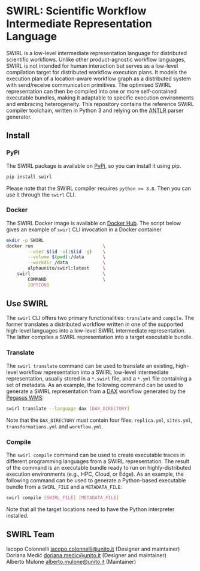 # SWIRL: Scientific Workflow Intermediate Representation Language

SWIRL is a low-level intermediate representation language for distributed scientific workflows. Unlike other product-agnostic workflow languages, SWIRL is not intended for human interaction but serves as a low-level compilation target for distributed workflow execution plans. It models the execution plan of a location-aware workflow graph as a distributed system with send/receive communication primitives. The optimised SWIRL representation can then be compiled into one or more self-contained executable bundles, making it adaptable to specific execution environments and embracing heterogeneity. This repository contains the reference SWIRL compiler toolchain, written in Python 3 and relying on the [ANTLR](https://www.antlr.org/) parser generator.

## Install

### PyPI

The SWIRL package is available on [PyPi](https://pypi.org/project/swirl/), so you can install it using pip.

```bash
pip install swirl
```

Please note that the SWIRL compiler requires `python >= 3.8`. Then you can use it through the `swirl` CLI.

### Docker


The SWIRL Docker image is available on [Docker Hub](https://hub.docker.com/r/alphaunito/swirl). The script below gives an example of `swirl` CLI invocation in a Docker container


```bash
mkdir -p SWIRL
docker run                          \
        --user $(id -u):$(id -g)    \
        --volume $(pwd):/data       \
        --workdir /data             \
        alphaunito/swirl:latest     \
    swirl                           \
        COMMAND                     \
        [OPTION]                     
```

## Use SWIRL

The `swirl` CLI offers two primary functionalities: `translate` and `compile`. The former translates a distributed workflow written in one of the supported high-level languages into a low-level SWIRL intermediate representation. The latter compiles a SWIRL representation into a target executable bundle.

### Translate

The `swirl translate` command can be used to translate an existing, high-level workflow representation into a SWIRL low-level intermediate representation, usually stored in a `*.swirl` file, and a `*.yml` file containing a set of metadata. As an example, the following command can be used to generate a SWIRL representation from a [DAX](https://pegasus.isi.edu/documentation/development/schemas.html) workflow generated by the [Pegasus WMS](https://pegasus.isi.edu/):
  
```bash
swirl translate --language dax [DAX_DIRECTORY]
```

Note that the `DAX_DIRECTORY` must contain four files: `replica.yml`, `sites.yml`, `transformations.yml` and `workflow.yml`.

### Compile

The `swirl compile` command can be used to create executable traces in different programming languages from a SWIRL representation. The result of the command is an executable bundle ready to run on highly-distributed execution environments (e.g., HPC, Cloud, or Edge). As an example, the following command can be used to generate a Python-based executable bundle from a `SWIRL_FILE` and a `METADATA_FILE`:
  
```bash
swirl compile [SWIRL_FILE] [METADATA_FILE]
```

Note that all the target locations need to have the Python interpreter installed. 

## SWIRL Team

Iacopo Colonnelli <iacopo.colonnelli@unito.it> (Designer and maintainer)  
Doriana Medić <doriana.medic@unito.it> (Designer and maintainer)  
Alberto Mulone <alberto.mulone@unito.it> (Maintainer)
